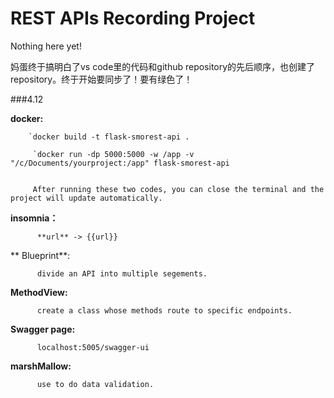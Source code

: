 # REST APIs Recording Project

Nothing here yet!

妈蛋终于搞明白了vs code里的代码和github repository的先后顺序，也创建了repository。终于开始要同步了！要有绿色了！

###4.12

 **docker:**

        `docker build -t flask-smorest-api .

         `docker run -dp 5000:5000 -w /app -v "/c/Documents/yourproject:/app" flask-smorest-api
         

         After running these two codes, you can close the terminal and the project will update automatically.

 **insomnia：**
 
          **url** -> {{url}} 

** Blueprint**: 

          divide an API into multiple segements.

**MethodView:**

          create a class whose methods route to specific endpoints.

**Swagger page:**

          localhost:5005/swagger-ui

**marshMallow:**

          use to do data validation.